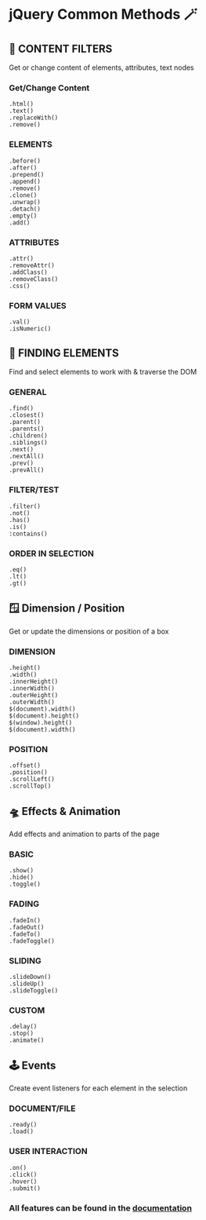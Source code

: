 # jQuery Common Methods 🪄

##  🧩 CONTENT FILTERS
Get or change content of elements, attributes, text nodes

### Get/Change Content
```
.html()
.text()
.replaceWith()
.remove()
```

### ELEMENTS
```
.before()
.after()
.prepend()
.append()
.remove()
.clone()
.unwrap()
.detach()
.empty()
.add()
```

### ATTRIBUTES
```
.attr()
.removeAttr()
.addClass()
.removeClass()
.css()
```

### FORM VALUES
```
.val()
.isNumeric()
```

## 🔎 FINDING ELEMENTS
Find and select elements to work with & traverse the DOM

### GENERAL
```
.find()
.closest()
.parent()
.parents()
.children()
.siblings()
.next()
.nextAll()
.prev()
.prevAll()
```

### FILTER/TEST
```
.filter()
.not()
.has()
.is()
:contains()
```

### ORDER IN SELECTION
```
.eq()
.lt()
.gt()
```

## 🪟 Dimension / Position
Get or update the dimensions or position of a box

### DIMENSION
```
.height()
.width()
.innerHeight()
.innerWidth()
.outerHeight()
.outerWidth()
$(document).width()
$(document).height()
$(window).height()
$(document).width()
```

### POSITION
```
.offset()
.position()
.scrollLeft()
.scrollTop()
```

## 🛸 Effects & Animation
Add effects and animation to parts of the page

### BASIC
```
.show()
.hide()
.toggle()
```

### FADING
```
.fadeIn()
.fadeOut()
.fadeTo()
.fadeToggle()
```

### SLIDING
```
.slideDown()
.slideUp()
.slideToggle()
```

### CUSTOM
```
.delay()
.stop()
.animate()
```

## 🕹️ Events
Create event listeners for each element in the selection

### DOCUMENT/FILE
```
.ready()
.load()
```

### USER INTERACTION
```
.on()
.click()
.hover()
.submit()
```

### All features can be found in the [documentation](https://api.jquery.com/)
